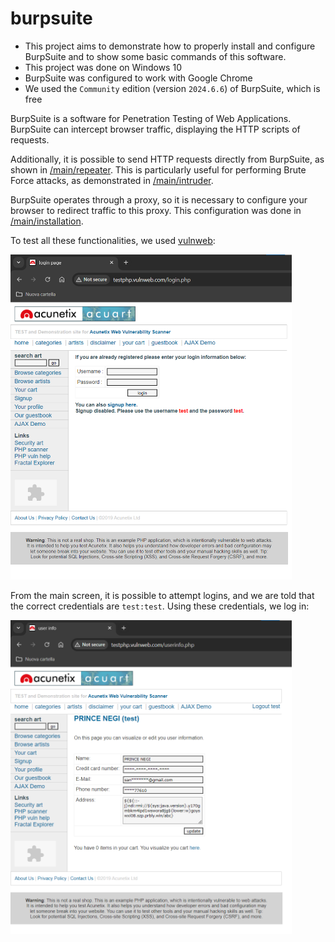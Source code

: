 # burpsuite
* This project aims to demonstrate how to properly install and configure BurpSuite and to show some basic commands of this software.
* This project was done on Windows 10
* BurpSuite was configured to work with Google Chrome
* We used the `Community` edition (version `2024.6.6`) of BurpSuite, which is free

BurpSuite is a software for Penetration Testing of Web Applications. BurpSuite can intercept browser traffic, displaying the HTTP scripts of requests.

Additionally, it is possible to send HTTP requests directly from BurpSuite, as shown in [/main/repeater](https://github.com/enricomaiolo/burpsuite/tree/main/repeater). This is particularly useful for performing Brute Force attacks, as demonstrated in [/main/intruder](https://github.com/enricomaiolo/burpsuite/tree/main/intruder).

BurpSuite operates through a proxy, so it is necessary to configure your browser to redirect traffic to this proxy. This configuration was done in [/main/installation](https://github.com/enricomaiolo/burpsuite/tree/main/installation).

To test all these functionalities, we used [vulnweb](http://testphp.vulnweb.com/login.php):

<img src="1.png" width="450">

From the main screen, it is possible to attempt logins, and we are told that the correct credentials are `test:test`. Using these credentials, we log in:

<img src="2.png" width="450">